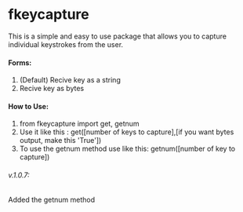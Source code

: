 # fkeycapture
This is a simple and easy to use package that allows you to capture individual keystrokes from the user.
#### Forms:
1. (Default) Recive key as a string
2. Recive key as bytes
#### How to Use:
1. from fkeycapture import get, getnum
2. Use it like this 
: get([number of keys to capture],[if you want bytes output, make this 'True'])
3. To use the getnum method use like this: getnum([number of key to capture])
###### v.1.0.7:
Added the getnum method
